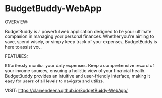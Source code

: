 # BudgetBuddy-WebApp

OVERVIEW: 

BudgetBuddy is a powerful web application designed to be your ultimate companion in managing your personal finances. Whether you're aiming to save, spend wisely, or simply keep track of your expenses, BudgetBuddy is here to assist you.

FEATURES: 

Effortlessly monitor your daily expenses. Keep a comprehensive record of your income sources, ensuring a holistic view of your financial health. BudgetBuddy provides an intuitive and user-friendly interface, making it easy for users of all levels to navigate and utilize.

VISIT: https://clamendeena.github.io/BudgetBuddy-WebApp/
